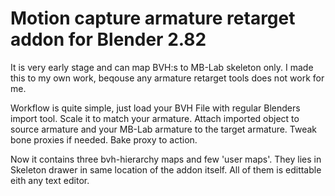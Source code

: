 # Motion capture armature retarget addon for Blender 2.82

It is very early stage and can map BVH:s to MB-Lab skeleton only. I made this to my own work, beqouse any armature retarget tools does not work for me.

Workflow is quite simple, just load your BVH File with regular Blenders import tool. Scale it to match your armature. Attach imported object to source armature and your MB-Lab armature to the target armature. Tweak bone proxies if needed. Bake proxy to action.

Now it contains three bvh-hierarchy maps and few 'user maps'. They lies in Skeleton drawer in same location of the addon itself.
All of them is edittable eith any text editor.

